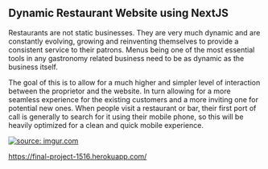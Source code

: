 
## Dynamic Restaurant Website using NextJS

Restaurants are not static businesses. They are very much dynamic and are constantly evolving,
growing and reinventing themselves to provide a consistent service to their patrons.
Menus being one of the most essential tools in any gastronomy related business need to be as dynamic as the business itself.

The goal of this is to allow for a much higher and simpler level of interaction between the proprietor and the website.
In turn allowing for a more seamless experience for the existing customers and a more inviting one for potential new ones.
When people visit a restaurant or bar, their first port of call is generally to search for it using their mobile phone,
so this will be heavily optimized for a clean and quick mobile experience.

<a href="https://imgur.com/OVemsH5"><img src="https://i.imgur.com/OVemsH5.png" title="source: imgur.com" /></a>


https://final-project-1516.herokuapp.com/





